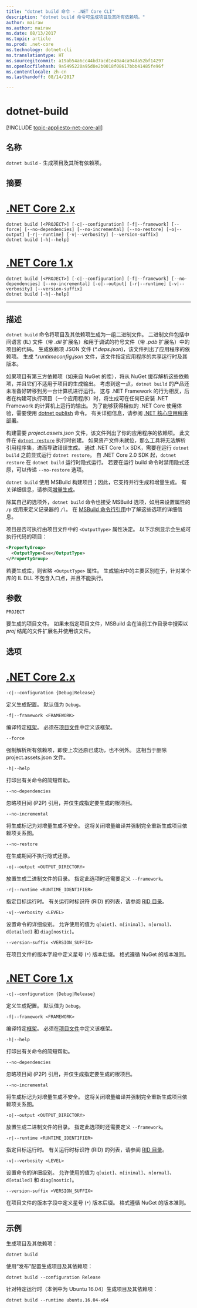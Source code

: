 ```yaml
---
title: "dotnet build 命令 - .NET Core CLI"
description: "dotnet build 命令可生成项目及其所有依赖项。"
author: mairaw
ms.author: mairaw
ms.date: 08/13/2017
ms.topic: article
ms.prod: .net-core
ms.technology: dotnet-cli
ms.translationtype: HT
ms.sourcegitcommit: a19ab54a6cc44bd7acd1e40a4ca94da52bf14297
ms.openlocfilehash: 9a5495220a95d0e2b0018f08617bbb41485fe96f
ms.contentlocale: zh-cn
ms.lasthandoff: 08/14/2017

---
```

# <a name="dotnet-build"></a>dotnet-build

[!INCLUDE [topic-appliesto-net-core-all](../../../includes/topic-appliesto-net-core-all.md)]

## <a name="name"></a>名称

`dotnet build` - 生成项目及其所有依赖项。

## <a name="synopsis"></a>摘要

# <a name="net-core-2xtabnetcore2x"></a>[.NET Core 2.x](#tab/netcore2x)
```
dotnet build [<PROJECT>] [-c|--configuration] [-f|--framework] [--force] [--no-dependencies] [--no-incremental] [--no-restore] [-o|--output] [-r|--runtime] [-v|--verbosity] [--version-suffix]
dotnet build [-h|--help]
```
# <a name="net-core-1xtabnetcore1x"></a>[.NET Core 1.x](#tab/netcore1x)
```
dotnet build [<PROJECT>] [-c|--configuration] [-f|--framework] [--no-dependencies] [--no-incremental] [-o|--output] [-r|--runtime] [-v|--verbosity] [--version-suffix]
dotnet build [-h|--help]
```
---

## <a name="description"></a>描述

`dotnet build` 命令将项目及其依赖项生成为一组二进制文件。 二进制文件包括中间语言 (IL) 文件（带 *.dll* 扩展名）和用于调试的符号文件（带 *.pdb* 扩展名）中的项目的代码。 生成依赖项 JSON 文件 (*\*.deps.json*)，该文件列出了应用程序的依赖项。 生成 *\*.runtimeconfig.json* 文件，该文件指定应用程序的共享运行时及其版本。

如果项目有第三方依赖项（如来自 NuGet 的库），将从 NuGet 缓存解析这些依赖项，并且它们不适用于项目的生成输出。 考虑到这一点，`dotnet build` 的产品还未准备好转移到另一台计算机进行运行。 这与 .NET Framework 的行为相反，后者在构建可执行项目（一个应用程序）时，将生成可在任何已安装 .NET Framework 的计算机上运行的输出。 为了能够获得相似的 .NET Core 使用体验，需要使用 [dotnet publish](dotnet-publish.md) 命令。 有关详细信息，请参阅 [.NET 核心应用程序部署](../deploying/index.md)。

构建需要 *project.assets.json* 文件，该文件列出了你的应用程序的依赖项。 此文件在 [`dotnet restore`](dotnet-restore.md) 执行时创建。 如果资产文件未就位，那么工具将无法解析引用程序集，进而导致错误生成。 通过 .NET Core 1.x SDK，需要在运行 `dotnet build` 之前显式运行 `dotnet restore`。 自 .NET Core 2.0 SDK 起，`dotnet restore` 在 `dotnet build` 运行时隐式运行。 若要在运行 build 命令时禁用隐式还原，可以传递 `--no-restore` 选项。

`dotnet build` 使用 MSBuild 构建项目；因此，它支持并行生成和增量生成。 有关详细信息，请参阅[增量生成](/visualstudio/msbuild/incremental-builds)。

除其自己的选项外，`dotnet build` 命令也接受 MSBuild 选项，如用来设置属性的 `/p` 或用来定义记录器的 `/l`。 在 [MSBuild 命令行引用](/visualstudio/msbuild/msbuild-command-line-reference)中了解这些选项的详细信息。 

项目是否可执行由项目文件中的 `<OutputType>` 属性决定。 以下示例显示会生成可执行代码的项目：

```xml
<PropertyGroup>
  <OutputType>Exe</OutputType>
</PropertyGroup>
```

若要生成库，则省略 `<OutputType>` 属性。 生成输出中的主要区别在于，针对某个库的 IL DLL 不包含入口点，并且不能执行。 

## <a name="arguments"></a>参数

`PROJECT`

要生成的项目文件。 如果未指定项目文件，MSBuild 会在当前工作目录中搜索以 *proj* 结尾的文件扩展名并使用该文件。

## <a name="options"></a>选项

# <a name="net-core-2xtabnetcore2x"></a>[.NET Core 2.x](#tab/netcore2x)

`-c|--configuration {Debug|Release}`

定义生成配置。 默认值为 `Debug`。

`-f|--framework <FRAMEWORK>`

编译特定[框架](../../standard/frameworks.md)。 必须在[项目文件](csproj.md)中定义该框架。

`--force`

 强制解析所有依赖项，即使上次还原已成功，也不例外。 这相当于删除 project.assets.json 文件。

`-h|--help`

打印出有关命令的简短帮助。

`--no-dependencies`

忽略项目间 (P2P) 引用，并仅生成指定要生成的根项目。

`--no-incremental`

将生成标记为对增量生成不安全。 这将关闭增量编译并强制完全重新生成项目依赖项关系图。

`--no-restore`

在生成期间不执行隐式还原。

`-o|--output <OUTPUT_DIRECTORY>`

放置生成二进制文件的目录。 指定此选项时还需要定义 `--framework`。

`-r|--runtime <RUNTIME_IDENTIFIER>`

指定目标运行时。 有关运行时标识符 (RID) 的列表，请参阅 [RID 目录](../rid-catalog.md)。

`-v|--verbosity <LEVEL>`

设置命令的详细级别。 允许使用的值为 `q[uiet]`、`m[inimal]`、`n[ormal]`、`d[etailed]` 和 `diag[nostic]`。

`--version-suffix <VERSION_SUFFIX>`

在项目文件的版本字段中定义星号 (`*`) 版本后缀。 格式遵循 NuGet 的版本准则。

# <a name="net-core-1xtabnetcore1x"></a>[.NET Core 1.x](#tab/netcore1x)

`-c|--configuration {Debug|Release}`

定义生成配置。 默认值为 `Debug`。

`-f|--framework <FRAMEWORK>`

编译特定[框架](../../standard/frameworks.md)。 必须在[项目文件](csproj.md)中定义该框架。

`-h|--help`

打印出有关命令的简短帮助。

`--no-dependencies`

忽略项目间 (P2P) 引用，并仅生成指定要生成的根项目。

`--no-incremental`

将生成标记为对增量生成不安全。 这将关闭增量编译并强制完全重新生成项目依赖项关系图。

`-o|--output <OUTPUT_DIRECTORY>`

放置生成二进制文件的目录。 指定此选项时还需要定义 `--framework`。

`-r|--runtime <RUNTIME_IDENTIFIER>`

指定目标运行时。 有关运行时标识符 (RID) 的列表，请参阅 [RID 目录](../rid-catalog.md)。

`-v|--verbosity <LEVEL>`

设置命令的详细级别。 允许使用的值为 `q[uiet]`、`m[inimal]`、`n[ormal]`、`d[etailed]` 和 `diag[nostic]`。

`--version-suffix <VERSION_SUFFIX>`

在项目文件的版本字段中定义星号 (`*`) 版本后缀。 格式遵循 NuGet 的版本准则。

---

## <a name="examples"></a>示例

生成项目及其依赖项：

`dotnet build`

使用“发布”配置生成项目及其依赖项：

`dotnet build --configuration Release`

针对特定运行时（本例中为 Ubuntu 16.04）生成项目及其依赖项：

`dotnet build --runtime ubuntu.16.04-x64`
